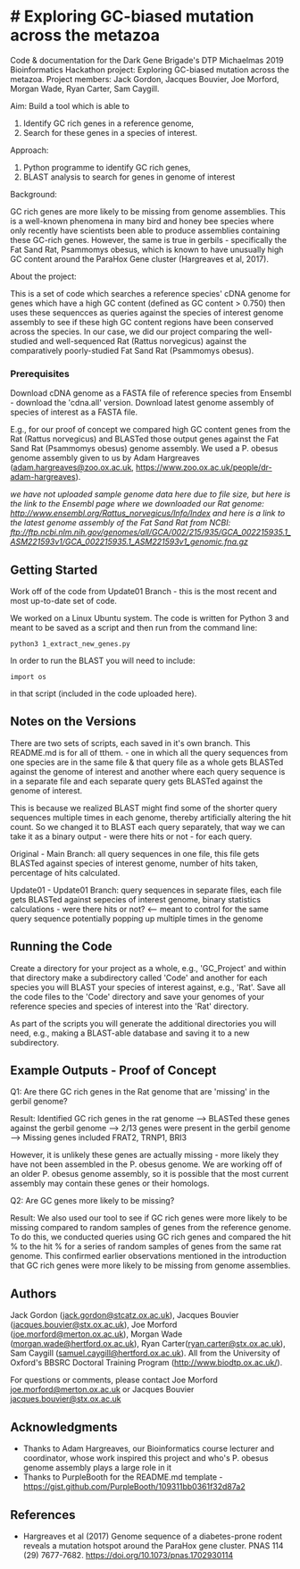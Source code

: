 # # Exploring GC-biased mutation across the metazoa

Code & documentation for the Dark Gene Brigade's DTP Michaelmas 2019 Bioinformatics Hackathon project: Exploring GC-biased mutation across the metazoa. Project members: Jack Gordon, Jacques Bouvier, Joe Morford, Morgan Wade, Ryan Carter, Sam Caygill.

Aim: Build a tool which is able to 
1) Identify GC rich genes in a reference genome, 
2) Search for these genes in a species of interest.

Approach: 
1) Python programme to identify GC rich genes, 
2) BLAST analysis to search for genes in genome of interest

Background:

GC rich genes are more likely to be missing from genome assemblies. This is a well-known phenomena in many bird and honey bee species where only recently have scientists been able to produce assemblies containing these GC-rich genes. However, the same is true in gerbils - specifically the Fat Sand Rat, Psammomys obesus, which is known to have unusually high GC content around the ParaHox Gene cluster (Hargreaves et al, 2017).

About the project:

This is a set of code which searches a reference species' cDNA genome for genes which have a high GC content (defined as GC content > 0.750) then uses these sequencces as queries against the species of interest genome assembly to see if these high GC content regions have been conserved across the species. In our case, we did our project comparing the well-studied and well-sequenced Rat (Rattus norvegicus) against the comparatively poorly-studied Fat Sand Rat (Psammomys obesus).

### Prerequisites

Download cDNA genome as a FASTA file of reference species from Ensembl - download the 'cdna.all' version. 
Download latest genome assembly of species of interest as a FASTA file.

E.g., for our proof of concept we compared high GC content genes from the Rat (Rattus norvegicus) and BLASTed those output genes against the Fat Sand Rat (Psammomys obesus) genome assembly. We used a P. obesus genome assembly given to us by Adam Hargreaves (adam.hargreaves@zoo.ox.ac.uk, https://www.zoo.ox.ac.uk/people/dr-adam-hargreaves).

*we have not uploaded sample genome data here due to file size, but here is the link to the Ensembl page where we downloaded our Rat genome: http://www.ensembl.org/Rattus_norvegicus/Info/Index and here is a link to the latest genome assembly of the Fat Sand Rat from NCBI: ftp://ftp.ncbi.nlm.nih.gov/genomes/all/GCA/002/215/935/GCA_002215935.1_ASM221593v1/GCA_002215935.1_ASM221593v1_genomic.fna.gz*


## Getting Started

Work off of the code from Update01 Branch - this is the most recent and most up-to-date set of code.

We worked on a Linux Ubuntu system. The code is written for Python 3 and meant to be saved as a script and then run from the command line:
```
python3 1_extract_new_genes.py
```
In order to run the BLAST you will need to include:
```
import os
```
in that script (included in the code uploaded here).

## Notes on the Versions

There are two sets of scripts, each saved in it's own branch. This README.md is for all of tthem. - one in which all the query sequences from one species are in the same file & that query file as a whole gets BLASTed against the genome of interest and another where each query sequence is in a separate file and each separate query gets BLASTed against the genome of interest. 

This is because we realized BLAST might find some of the shorter query sequences multiple times in each genome, thereby artificially altering the hit count. So we changed it to BLAST each query separately, that way we can take it as a binary output - were there hits or not - for each query. 

Original - Main Branch: all query sequences in one file, this file gets BLASTed against species of interest genome, number of hits taken, percentage of hits calculated.

Update01 - Update01 Branch: query sequences in separate files, each file gets BLASTed against sepecies of interest genome, binary statistics calculations - were there hits or not? <-- meant to control for the same query sequence potentially popping up multiple times in the genome

## Running the Code

Create a directory for your project as a whole, e.g., 'GC_Project' and within that directory make a subdirectory called 'Code' and another for each species you will BLAST your species of interest against, e.g., 'Rat'. Save all the code files to the 'Code' directory and save your genomes of your reference species and species of interest into the 'Rat' directory.

As part of the scripts you will generate the additional directories you will need, e.g., making a BLAST-able database and saving it to a new subdirectory.


## Example Outputs - Proof of Concept

Q1: Are there GC rich genes in the Rat genome that are 'missing' in the gerbil genome?

Result: Identified GC rich genes in the rat genome --> BLASTed these genes against the gerbil genome --> 2/13 genes were present in the gerbil genome --> Missing genes included FRAT2, TRNP1, BRI3
  
However, it is unlikely these genes are actually missing - more likely they have not been assembled in the P. obesus genome. We are working off of an older P. obesus genome assembly, so it is possible that the most current assembly may contain these genes or their homologs.


Q2: Are GC genes more likely to be missing?

Result: We also used our tool to see if GC rich genes were more likely to be missing compared to random samples of genes from the reference genome. To do this, we conducted queries using GC rich genes and compared the hit % to the hit % for a series of random samples of genes from the same rat genome. This confirmed earlier observations mentioned in the introduction that GC rich genes were more likely to be missing from genome assemblies. 


## Authors

Jack Gordon (jack.gordon@stcatz.ox.ac.uk), Jacques Bouvier (jacques.bouvier@stx.ox.ac.uk), Joe Morford (joe.morford@merton.ox.ac.uk), Morgan Wade (morgan.wade@hertford.ox.ac.uk), Ryan Carter(ryan.carter@stx.ox.ac.uk), Sam Caygill (samuel.caygill@hertford.ox.ac.uk). All from the University of Oxford's BBSRC Doctoral Training Program (http://www.biodtp.ox.ac.uk/).

For questions or comments, please contact Joe Morford joe.morford@merton.ox.ac.uk or Jacques Bouvier jacques.bouvier@stx.ox.ac.uk

## Acknowledgments

* Thanks to Adam Hargreaves, our Bioinformatics course lecturer and coordinator, whose work inspired this project and who's P. obesus genome assembly plays a large role in it
* Thanks to PurpleBooth for the README.md template - https://gist.github.com/PurpleBooth/109311bb0361f32d87a2

## References

* Hargreaves et al (2017) Genome sequence of a diabetes-prone rodent reveals a mutation hotspot around the ParaHox gene cluster. PNAS 114 (29) 7677-7682. https://doi.org/10.1073/pnas.1702930114 
